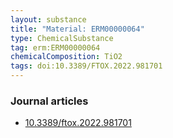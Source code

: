 ```yaml
---
layout: substance
title: "Material: ERM00000064"
type: ChemicalSubstance
tag: erm:ERM00000064
chemicalComposition: TiO2
tags: doi:10.3389/FTOX.2022.981701
---
```


### Journal articles

* [10.3389/ftox.2022.981701](https://doi.org/10.3389/ftox.2022.981701)
